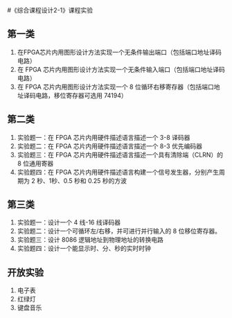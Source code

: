 #《综合课程设计2-1》课程实验

## 第一类

1. 在FPGA芯片内用图形设计方法实现一个无条件输出端口（包括端口地址译码电路）
2. 在 FPGA 芯片内用图形设计方法实现一个无条件输入端口（包括端口地址译码电路）
3. 在 FPGA 芯片内用图形设计方法实现一个 8 位循环右移寄存器（包括端口地址译码电路，移位寄存器可选用 74194）


## 第二类
1. 实验题一：在 FPGA 芯片内用硬件描述语言描述一个 3-8 译码器
2. 实验题二：在 FPGA 芯片内用硬件描述语言描述一个 8-3 优先编码器
3. 实验题三：在 FPGA 芯片内用硬件描述语言描述一个具有清除端（CLRN）的 8 位通用寄器 
4. 实验题四：在 FPGA 芯片内用硬件描述语言构建一个信号发生器，分别产生周期为 2 秒、1秒、0.5 秒和 0.25 秒的方波 

## 第三类
1. 实验题一：设计一个 4 线-16 线译码器 
2. 实验题二：设计一个可循环左/右移，并可进行并行输入的 8 位移位寄存器。
2. 实验题三：设计 8086 逻辑地址到物理地址的转换电路 
2. 实验题四：设计一个能显示时、分、秒的实时时钟 

## 开放实验
1. 电子表
2. 红绿灯
3. 键盘音乐
